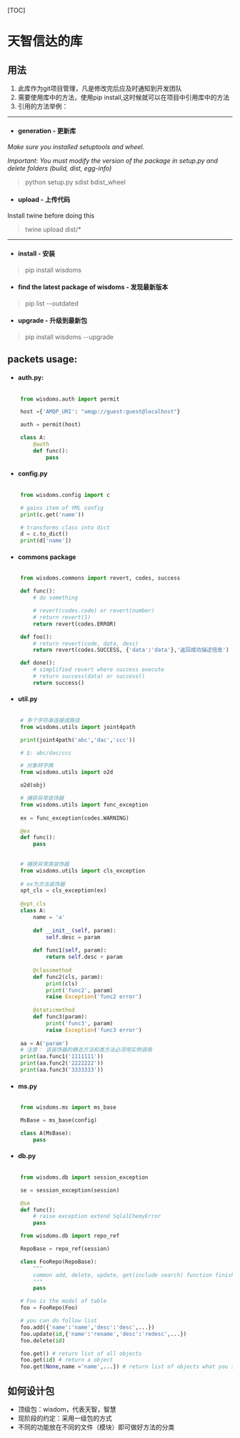 [TOC]

# 天智信达的库

## 用法
1. 此库作为git项目管理，凡是修改完后应及时通知到开发团队
2. 需要使用库中的方法，使用pip install,这时候就可以在项目中引用库中的方法
3. 引用的方法举例：

----------------------------------------------------------

- #### generation - 更新库

_Make sure you installed setuptools and wheel._

_Important: You must modify the version of the package in setup.py and delete folders (build, dist, egg-info)_

> python setup.py sdist bdist_wheel

- #### upload - 上传代码

Install twine before doing this
> twine upload dist/*

------------------------------------------------------------

- #### install - 安装
> pip install wisdoms

- #### find the latest package of wisdoms - 发现最新版本
> pip list --outdated

- #### upgrade - 升级到最新包
> pip install wisdoms --upgrade


## packets usage:

- #### auth.py:

``` python

    from wisdoms.auth import permit

    host ={'AMQP_URI': "amqp://guest:guest@localhost"}

    auth = permit(host)

    class A:
        @auth
        def func():
            pass
```

- #### config.py

``` python

    from wisdoms.config import c

    # gains item of YML config
    print(c.get('name'))

    # transforms class into dict
    d = c.to_dict()
    print(d['name'])

```

- #### commons package

``` python

    from wisdoms.commons import revert, codes, success

    def func():
        # do something

        # revert(codes.code) or revert(number)
        # return revert(1)
        return revert(codes.ERROR)

    def foo():
        # return revert(code, data, desc)
        return revert(codes.SUCCESS, {'data':'data'},'返回成功描述信息')

    def done():
        # simplified revert where success execute
        # return success(data) or success()
        return success()
```

- #### util.py
``` python

    # 多个字符串连接成路径
    from wisdoms.utils import joint4path

    print(joint4path('abc','dac','ccc'))

    # $: abc/dac/ccc

    # 对象转字典
    from wisdoms.utils import o2d

    o2d(obj)

    # 捕获异常装饰器
    from wisdoms.utils import func_exception
    
    ex = func_exception(codes.WARNING)

    @ex
    def func():
        pass
        
        
    # 捕获异常类装饰器
    from wisdoms.utils import cls_exception
    
    # ex为方法装饰器
    xpt_cls = cls_exception(ex)
    
    @xpt_cls
    class A:
        name = 'a'
    
        def __init__(self, param):
            self.desc = param
    
        def func1(self, param):
            return self.desc + param
    
        @classmethod
        def func2(cls, param):
            print(cls)
            print('func2', param)
            raise Exception('func2 error')
    
        @staticmethod
        def func3(param):
            print('func3', param)
            raise Exception('func3 error')
    
    aa = A('param')
    # 注意： 该装饰器的静态方法和类方法必须用实例调用
    print(aa.func1('1111111'))
    print(aa.func2('2222222'))
    print(aa.func3('3333333'))

```

- #### ms.py
``` python

    from wisdoms.ms import ms_base

    MsBase = ms_base(config)

    class A(MsBase):
        pass
```

- #### db.py
``` python

    from wisdoms.db import session_exception

    se = session_exception(session)

    @se
    def func():    
        # raise exception extend SqlalChemyError
        pass

    from wisdoms.db import repo_ref

    RepoBase = repo_ref(session)

    class FooRepo(RepoBase):
        """
        common add, delete, update, get(include search) function finished
        """
        pass

    # Foo is the model of table
    foo = FooRepo(Foo)

    # you can do follow list
    foo.add({'name':'name','desc':'desc',...})
    foo.update(id,{'name':'rename','desc':'redesc',...})
    foo.delete(id)

    foo.get() # return list of all objects
    foo.get(id) # return a object
    foo.get(None,name ='name',...}) # return list of objects what you search


```


## 如何设计包
- 顶级包：wisdom，代表天智，智慧
- 现阶段的约定：采用一级包的方式
- 不同的功能放在不同的文件（模块）即可做好方法的分类